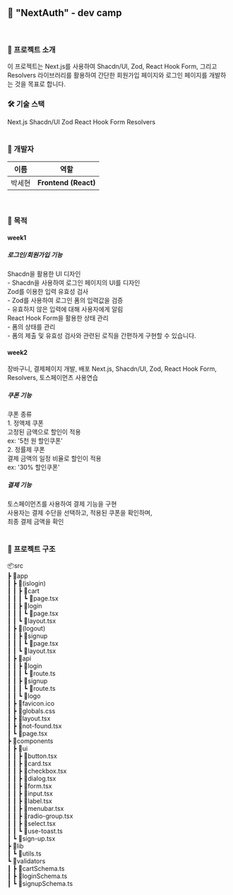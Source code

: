 ## 🚀 "NextAuth" - dev camp

<br/>

### 🌟 프로젝트 소개

이 프로젝트는 Next.js를 사용하여 Shacdn/UI, Zod, React Hook Form, 그리고 Resolvers 라이브러리를 활용하여 간단한 회원가입 페이지와 로그인 페이지를 개발하는 것을 목표로 합니다.
<br/>

### 🛠️ 기술 스택

<div>Next.js
Shacdn/UI
Zod
React Hook Form
Resolvers</div>
<br/>

### 👥 개발자

| 이름   | 역할                 |
| ------ | -------------------- |
| 박세현 | **Frontend (React)** |

<br/>

### 📄 목적

#### week1

##### 로그인/회원가입 기능

<div>Shacdn을 활용한 UI 디자인</div>
<div>- Shacdn을 사용하여 로그인 페이지의 UI를 디자인

<div>Zod를 이용한 입력 유효성 검사</div>
<div> - Zod를 사용하여 로그인 폼의 입력값을 검증 <br/>
 - 유효하지 않은 입력에 대해 사용자에게 알림</div>

<div>React Hook Form을 활용한 상태 관리</div>
<div> - 폼의 상태를 관리<br/>
 - 폼의 제출 및 유효성 검사와 관련된 로직을 간편하게 구현할 수 있습니다.</div>

#### week2

<div>장바구니, 결제페이지 개발, 배포
Next.js, Shacdn/UI, Zod, React Hook Form, Resolvers, 토스페이먼츠 사용연습</div>

##### 쿠폰 기능

<div>쿠폰 종류</div>
<div>1. 정액제 쿠폰</div>
<div>고정된 금액으로 할인이 적용<br/>
ex: '5천 원 할인쿠폰'</div>

<div>2. 정률제 쿠폰</div>
<div>결제 금액의 일정 비율로 할인이 적용<br/>
ex: '30% 할인쿠폰'</div>

##### 결제 기능

<div>
토스페이먼츠를 사용하여 결제 기능을 구현<br/>
사용자는 결제 수단을 선택하고, 적용된 쿠폰을 확인하며, <br/>
최종 결제 금액을 확인<br/></div>
<br/>

### 🔧 프로젝트 구조

<div>
📦src<br/>
 ┣ 📂app<br/>
 ┃ ┣ 📂(islogin)<br/>
 ┃ ┃ ┣ 📂cart<br/>
 ┃ ┃ ┃ ┗ 📜page.tsx<br/>
 ┃ ┃ ┣ 📂login<br/>
 ┃ ┃ ┃ ┗ 📜page.tsx<br/>
 ┃ ┃ ┗ 📜layout.tsx<br/>
 ┃ ┣ 📂(logout)<br/>
 ┃ ┃ ┣ 📂signup<br/>
 ┃ ┃ ┃ ┗ 📜page.tsx<br/>
 ┃ ┃ ┗ 📜layout.tsx<br/>
 ┃ ┣ 📂api<br/>
 ┃ ┃ ┣ 📂login<br/>
 ┃ ┃ ┃ ┗ 📜route.ts<br/>
 ┃ ┃ ┣ 📂signup<br/>
 ┃ ┃ ┃ ┗ 📜route.ts<br/>
 ┃ ┃ ┗ 📜logo<br/>
 ┃ ┣ 📜favicon.ico<br/>
 ┃ ┣ 📜globals.css<br/>
 ┃ ┣ 📜layout.tsx<br/>
 ┃ ┣ 📜not-found.tsx<br/>
 ┃ ┗ 📜page.tsx<br/>
 ┣ 📂components<br/>
 ┃ ┣ 📂ui<br/>
 ┃ ┃ ┣ 📜button.tsx<br/>
 ┃ ┃ ┣ 📜card.tsx<br/>
 ┃ ┃ ┣ 📜checkbox.tsx<br/>
 ┃ ┃ ┣ 📜dialog.tsx<br/>
 ┃ ┃ ┣ 📜form.tsx<br/>
 ┃ ┃ ┣ 📜input.tsx<br/>
 ┃ ┃ ┣ 📜label.tsx<br/>
 ┃ ┃ ┣ 📜menubar.tsx<br/>
 ┃ ┃ ┣ 📜radio-group.tsx<br/>
 ┃ ┃ ┣ 📜select.tsx<br/>
 ┃ ┃ ┗ 📜use-toast.ts<br/>
 ┃ ┗ 📜sign-up.tsx<br/>
 ┣ 📂lib<br/>
 ┃ ┗ 📜utils.ts<br/>
 ┗ 📂validators<br/>
 ┃ ┣ 📜cartSchema.ts<br/>
 ┃ ┣ 📜loginSchema.ts<br/>
 ┃ ┗ 📜signupSchema.ts<br/>
</div>
<br/>
